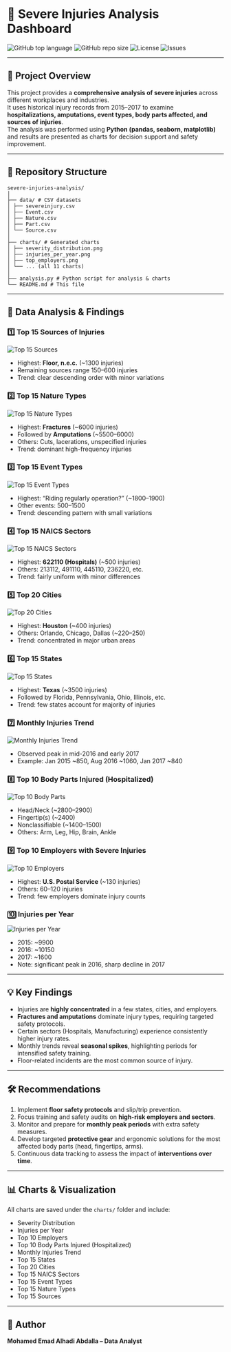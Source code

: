# 🏥 Severe Injuries Analysis Dashboard

![GitHub top language](https://img.shields.io/github/languages/top/yourusername/severe-injuries-analysis) 
![GitHub repo size](https://img.shields.io/github/repo-size/yourusername/severe-injuries-analysis)
![License](https://img.shields.io/github/license/yourusername/severe-injuries-analysis)
![Issues](https://img.shields.io/github/issues/yourusername/severe-injuries-analysis)

---

## 📖 Project Overview

This project provides a **comprehensive analysis of severe injuries** across different workplaces and industries.  
It uses historical injury records from 2015–2017 to examine **hospitalizations, amputations, event types, body parts affected, and sources of injuries**.  
The analysis was performed using **Python (pandas, seaborn, matplotlib)** and results are presented as charts for decision support and safety improvement.

---

## 📂 Repository Structure
```
severe-injuries-analysis/
│
├── data/ # CSV datasets
│ ├── severeinjury.csv
│ ├── Event.csv
│ ├── Nature.csv
│ ├── Part.csv
│ └── Source.csv
│
├── charts/ # Generated charts
│ ├── severity_distribution.png
│ ├── injuries_per_year.png
│ ├── top_employers.png
│ └── ... (all 11 charts)
│
├── analysis.py # Python script for analysis & charts
└── README.md # This file
```

---

## 🔬 Data Analysis & Findings

### 1️⃣ Top 15 Sources of Injuries
![Top 15 Sources](charts/top_sources.png)
- Highest: **Floor, n.e.c.** (~1300 injuries)
- Remaining sources range 150–600 injuries
- Trend: clear descending order with minor variations

### 2️⃣ Top 15 Nature Types
![Top 15 Nature Types](charts/top_nature.png)
- Highest: **Fractures** (~6000 injuries)
- Followed by **Amputations** (~5500–6000)
- Others: Cuts, lacerations, unspecified injuries
- Trend: dominant high-frequency injuries

### 3️⃣ Top 15 Event Types
![Top 15 Event Types](charts/top_event.png)
- Highest: “Riding regularly operation?” (~1800–1900)
- Other events: 500–1500
- Trend: descending pattern with small variations

### 4️⃣ Top 15 NAICS Sectors
![Top 15 NAICS Sectors](charts/top_naics.png)
- Highest: **622110 (Hospitals)** (~500 injuries)
- Others: 213112, 491110, 445110, 236220, etc.
- Trend: fairly uniform with minor differences

### 5️⃣ Top 20 Cities
![Top 20 Cities](charts/top_cities.png)
- Highest: **Houston** (~400 injuries)
- Others: Orlando, Chicago, Dallas (~220–250)
- Trend: concentrated in major urban areas

### 6️⃣ Top 15 States
![Top 15 States](charts/top_states.png)
- Highest: **Texas** (~3500 injuries)
- Followed by Florida, Pennsylvania, Ohio, Illinois, etc.
- Trend: few states account for majority of injuries

### 7️⃣ Monthly Injuries Trend
![Monthly Injuries Trend](charts/monthly_trend.png)
- Observed peak in mid-2016 and early 2017
- Example: Jan 2015 ~850, Aug 2016 ~1060, Jan 2017 ~840

### 8️⃣ Top 10 Body Parts Injured (Hospitalized)
![Top 10 Body Parts](charts/top_bodyparts.png)
- Head/Neck (~2800–2900)
- Fingertip(s) (~2400)
- Nonclassifiable (~1400–1500)
- Others: Arm, Leg, Hip, Brain, Ankle

### 9️⃣ Top 10 Employers with Severe Injuries
![Top 10 Employers](charts/top_employers.png)
- Highest: **U.S. Postal Service** (~130 injuries)
- Others: 60–120 injuries
- Trend: few employers dominate injury counts

### 🔟 Injuries per Year
![Injuries per Year](charts/injuries_per_year.png)
- 2015: ~9900
- 2016: ~10150
- 2017: ~1600
- Note: significant peak in 2016, sharp decline in 2017
---

## 💡 Key Findings

- Injuries are **highly concentrated** in a few states, cities, and employers.
- **Fractures and amputations** dominate injury types, requiring targeted safety protocols.
- Certain sectors (Hospitals, Manufacturing) experience consistently higher injury rates.
- Monthly trends reveal **seasonal spikes**, highlighting periods for intensified safety training.
- Floor-related incidents are the most common source of injury.

---

## 🛠 Recommendations

1. Implement **floor safety protocols** and slip/trip prevention.
2. Focus training and safety audits on **high-risk employers and sectors**.
3. Monitor and prepare for **monthly peak periods** with extra safety measures.
4. Develop targeted **protective gear** and ergonomic solutions for the most affected body parts (head, fingertips, arms).
5. Continuous data tracking to assess the impact of **interventions over time**.

---

## 📊 Charts & Visualization

All charts are saved under the `charts/` folder and include:

- Severity Distribution
- Injuries per Year
- Top 10 Employers
- Top 10 Body Parts Injured (Hospitalized)
- Monthly Injuries Trend
- Top 15 States
- Top 20 Cities
- Top 15 NAICS Sectors
- Top 15 Event Types
- Top 15 Nature Types
- Top 15 Sources

---

## 👤 Author
**Mohamed Emad Alhadi Abdalla – Data Analyst**
